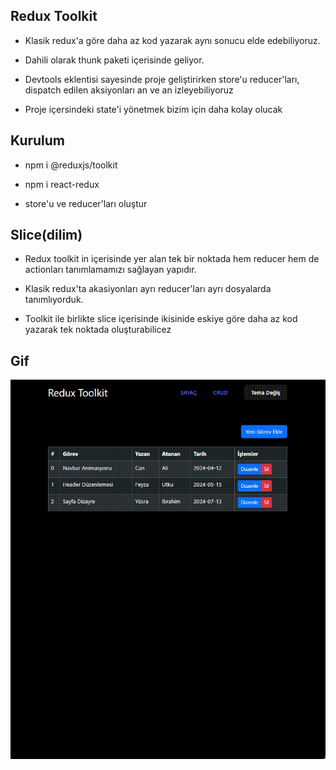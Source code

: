 ## Redux Toolkit

- Klasik redux'a göre daha az kod yazarak aynı sonucu elde edebiliyoruz.

- Dahili olarak thunk paketi içerisinde geliyor.

- Devtools eklentisi sayesinde proje geliştirirken store'u reducer'ları, dispatch edilen aksiyonları an ve an izleyebiliyoruz

- Proje içersindeki state'i yönetmek bizim için daha kolay olucak

## Kurulum

- npm i @reduxjs/toolkit

- npm i react-redux

- store'u ve reducer'ları oluştur

## Slice(dilim)

- Redux toolkit in içerisinde yer alan tek bir noktada hem reducer hem de actionları tanımlamamızı sağlayan yapıdır.

- Klasik redux'ta akasiyonları ayrı reducer'ları ayrı dosyalarda tanımlıyorduk.

- Toolkit ile birlikte slice içerisinde ikisinide eskiye göre daha az kod yazarak tek noktada oluşturabilicez

## Gif

<img src="/public/toolkit-crud-g.gif"/>
